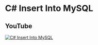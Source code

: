 # C# Insert Into MySQL

## YouTube

[![C# Insert Into MySQL](https://img.youtube.com/vi/srTKOJyPM84/hqdefault.jpg)](https://www.youtube.com/watch?v=srTKOJyPM84)